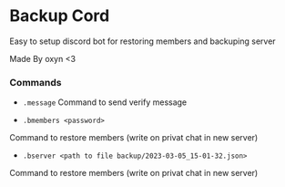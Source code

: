 # Backup Cord

Easy to setup discord bot for restoring members and backuping server

Made By oxyn <3


### Commands

- `.message`
 Command to send verify message

- `.bmembers <password>` 

 Command to restore members (write on privat chat in new server)

- `.bserver <path to file backup/2023-03-05_15-01-32.json>` 

 Command to restore members (write on privat chat in new server)
